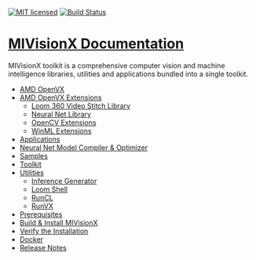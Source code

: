 [![MIT licensed](https://img.shields.io/badge/license-MIT-blue.svg)](https://opensource.org/licenses/MIT)
[![Build Status](https://travis-ci.org/GPUOpen-ProfessionalCompute-Libraries/MIVisionX.svg?branch=master)](https://travis-ci.org/GPUOpen-ProfessionalCompute-Libraries/MIVisionX)

# [MIVisionX Documentation](https://gpuopen-professionalcompute-libraries.github.io/MIVisionX/) 

MIVisionX toolkit is a comprehensive computer vision and machine intelligence libraries, utilities and applications bundled into a single toolkit.

* [AMD OpenVX](https://gpuopen-professionalcompute-libraries.github.io/MIVisionX/#amd-openvx)
* [AMD OpenVX Extensions](https://gpuopen-professionalcompute-libraries.github.io/MIVisionX/#amd-openvx-extensions)
  + [Loom 360 Video Stitch Library](https://gpuopen-professionalcompute-libraries.github.io/MIVisionX/amd_openvx_extensions/amd_loomsl/)
  + [Neural Net Library](https://gpuopen-professionalcompute-libraries.github.io/MIVisionX/amd_openvx_extensions/amd_nn/)
  + [OpenCV Extensions](https://gpuopen-professionalcompute-libraries.github.io/MIVisionX/amd_openvx_extensions/amd_opencv/)
  + [WinML Extensions](https://gpuopen-professionalcompute-libraries.github.io/MIVisionX/amd_openvx_extensions/amd_winml/)
* [Applications](https://gpuopen-professionalcompute-libraries.github.io/MIVisionX/#applications)
* [Neural Net Model Compiler & Optimizer](https://gpuopen-professionalcompute-libraries.github.io/MIVisionX/#neural-net-model-compiler--optimizer)
* [Samples](https://gpuopen-professionalcompute-libraries.github.io/MIVisionX/samples/#samples)
* [Toolkit](https://gpuopen-professionalcompute-libraries.github.io/MIVisionX/#toolkit)
* [Utilities](https://gpuopen-professionalcompute-libraries.github.io/MIVisionX/#utilities)
  + [Inference Generator](https://gpuopen-professionalcompute-libraries.github.io/MIVisionX/utilities/inference_generator/#inference-generator)
  + [Loom Shell](https://gpuopen-professionalcompute-libraries.github.io/MIVisionX/utilities/loom_shell/#radeon-loomsh)
  + [RunCL](https://gpuopen-professionalcompute-libraries.github.io/MIVisionX/utilities/runcl/#amd-runcl)
  + [RunVX](https://gpuopen-professionalcompute-libraries.github.io/MIVisionX/utilities/runvx/#amd-runvx)
* [Prerequisites](https://gpuopen-professionalcompute-libraries.github.io/MIVisionX/#prerequisites)
* [Build & Install MIVisionX](https://gpuopen-professionalcompute-libraries.github.io/MIVisionX/#build--install-mivisionx)
* [Verify the Installation](https://gpuopen-professionalcompute-libraries.github.io/MIVisionX/#verify-the-installation)
* [Docker](https://gpuopen-professionalcompute-libraries.github.io/MIVisionX/#docker)
* [Release Notes](https://gpuopen-professionalcompute-libraries.github.io/MIVisionX/#release-notes)
